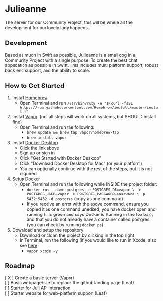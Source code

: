 # Julieanne
The server for our Community Project, this will be where all the development for our lovely lady happens.

## Development

Based as much in Swift as possible, Julieanne is a small cog in a Community Project with a single purpose: To create the best chat application as possible in Swift. This includes multi platform support, robust back end support, and the ability to scale.

## How to Get Started

1) Install [Homebrew](https://brew.sh)
    - Open Terminal and run `/usr/bin/ruby -e "$(curl -fsSL https://raw.githubusercontent.com/Homebrew/install/master/install)"`
2) Install [Vapor](https://docs.vapor.codes/2.0/getting-started/install-on-macos/). (not all steps will work on all systems, but SHOULD install fine)
    - Open Terminal and run the following:
        - `brew update && brew tap vapor/homebrew-tap`
        - `brew install vapor`
3) Install [Docker Desktop](https://hub.docker.com)
    - Click the link above
    - Sign up or sign in
    - Click "Get Started with Docker Desktop"
    - Click "Download Docker Desktop for Mac" (or your platform)
    - You can optionally continue with the rest of the steps, but it is not required
4) Setup Docker
    - Open Terminal and run the following while INSIDE the project folder: 
        - `docker run --name postgres -e POSTGRES_DB=vapor \
        -e POSTGRES_USER=vapor -e POSTGRES_PASSWORD=password \
        -p 5432:5432 -d postgres` (copy as one command)
        - If you receive an error with the above command, ensure you copied it as one command unedited, you have docker open and running (it is green and says Docker is Running in the top bar), and that you do not already have a container called postgres (you can check by running `docker ps`)
5) Download and setup the repository
    - Download or cloan the project by clicking in the top right
    - In Terminal, run the following (if you would like to run in Xcode, also see [here](https://docs.vapor.codes/2.0/getting-started/xcode/):
        - `vapor xcode -y`

## Roadmap

[ X ] Create a basic server (Vapor)</br>
[ ] Basic webpage/site to replace the github landing page (Leaf)</br>
[ ] Starter for Juli API interaction</br>
[ ] Starter website for web-platform support (Leaf)
